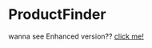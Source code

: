 # ProductFinder
wanna see Enhanced version??
[click me!](https://github.com/HosseinNaseran/Enhanced-Product-Finder.git)
